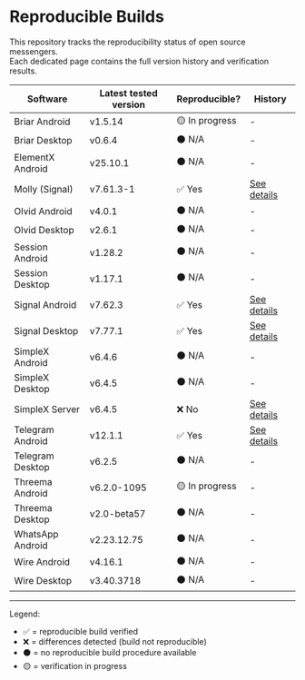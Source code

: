 # Reproducible Builds

This repository tracks the reproducibility status of open source messengers.  
Each dedicated page contains the full version history and verification results.  

| Software        | Latest tested version | Reproducible?  | History |
|-----------------|-----------------------|----------------|---------|
| Briar Android   | v1.5.14               | 🟡 In progress | - |
| Briar Desktop   | v0.6.4                | ⚫ N/A         | - |
| ElementX Android| v25.10.1              | ⚫ N/A         | - |
| Molly (Signal)  | v7.61.3-1             | ✅ Yes         | [See details](history/Molly-Android.md) |
| Olvid Android   | v4.0.1                | ⚫ N/A         | - |
| Olvid Desktop   | v2.6.1                | ⚫ N/A         | - |
| Session Android | v1.28.2               | ⚫ N/A         | - |
| Session Desktop | v1.17.1               | ⚫ N/A         | - |
| Signal Android  | v7.62.3               | ✅ Yes         | [See details](history/Signal-Android.md) |
| Signal Desktop  | v7.77.1               | ✅ Yes         | [See details](history/Signal-Desktop.md) |
| SimpleX Android | v6.4.6                | ⚫ N/A         | - |
| SimpleX Desktop | v6.4.5                | ⚫ N/A         | - |
| SimpleX Server  | v6.4.5                | ❌ No          | [See details](history/SimpleX-Server.md) |
| Telegram Android| v12.1.1               | ✅ Yes         | [See details](history/Telegram-Android.md) |
| Telegram Desktop| v6.2.5                | ⚫ N/A         | - |
| Threema Android | v6.2.0-1095           | 🟡 In progress | - |
| Threema Desktop | v2.0-beta57           | ⚫ N/A         | - |
| WhatsApp Android| v2.23.12.75           | ⚫ N/A         | - |
| Wire Android    | v4.16.1               | ⚫ N/A         | - |
| Wire Desktop    | v3.40.3718            | ⚫ N/A         | - |

---

Legend:  

- ✅ = reproducible build verified
- ❌ = differences detected (build not reproducible)
- ⚫ = no reproducible build procedure available
- 🟡 = verification in progress
